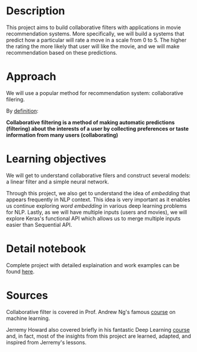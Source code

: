 # Description

This project aims to build collaborative filters with applications in movie recommendation systems. More specifically, we will build a systems that predict how a particular will rate a move in a scale from 0 to 5. The higher the rating the more likely that user will like the movie, and we will make recommendation based on these predictions.

# Approach
We will use a popular method for recommendation system: collaborative filering.

By [definition](https://en.wikipedia.org/wiki/Collaborative_filtering):

**Collaborative filtering is a method of making automatic predictions (filtering) about the interests of a user by collecting preferences or taste information from many users (collaborating)**

# Learning objectives
We will get to understand collaborative filers and construct several models: a linear filter and a simple neural network.

Through this project, we also get to understand the idea of *embedding* that appears frequently in NLP context. This idea is very important as it enables us continue exploring *word embedding* in various deep learning problems for NLP. Lastly, as we will have multiple inputs (users and movies), we will explore Keras's functional API which allows us to merge multiple inputs easier than Sequential API.

# Detail notebook
Complete project with detailed explaination and work examples can be found [here](https://github.com/tnaduc/Collaborative_filtering/blob/master/Collaborative%20filter%20for%20movie%20recommendation.ipynb).

# Sources

Collaborative filter is covered in Prof. Andrew Ng's famous [course](https://www.coursera.org/learn/machine-learning) on machine learning.

Jerremy Howard also covered briefly in his fantastic Deep Learning [course](http://course.fast.ai) and, in fact, most of the insights from this project are learned, adapted, and inspired from Jerremy's lessons.
